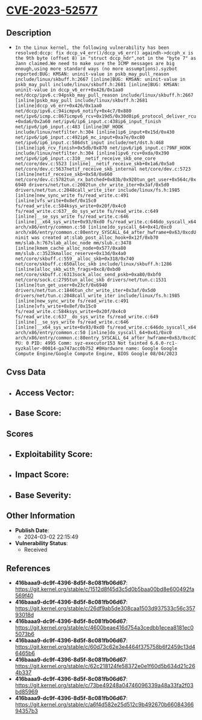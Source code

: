 
# [CVE-2023-52577](https://cve.mitre.org/cgi-bin/cvename.cgi?name=CVE-2023-52577)

## Description

- `In the Linux kernel, the following vulnerability has been resolved:dccp: fix dccp_v4_err()/dccp_v6_err() againdh->dccph_x is the 9th byte (offset 8) in "struct dccp_hdr",not in the "byte 7" as Jann claimed.We need to make sure the ICMP messages are big enough,using more standard ways (no more assumptions).syzbot reported:BUG: KMSAN: uninit-value in pskb_may_pull_reason include/linux/skbuff.h:2667 [inline]BUG: KMSAN: uninit-value in pskb_may_pull include/linux/skbuff.h:2681 [inline]BUG: KMSAN: uninit-value in dccp_v6_err+0x426/0x1aa0 net/dccp/ipv6.c:94pskb_may_pull_reason include/linux/skbuff.h:2667 [inline]pskb_may_pull include/linux/skbuff.h:2681 [inline]dccp_v6_err+0x426/0x1aa0 net/dccp/ipv6.c:94icmpv6_notify+0x4c7/0x880 net/ipv6/icmp.c:867icmpv6_rcv+0x19d5/0x30d0ip6_protocol_deliver_rcu+0xda6/0x2a60 net/ipv6/ip6_input.c:438ip6_input_finish net/ipv6/ip6_input.c:483 [inline]NF_HOOK include/linux/netfilter.h:304 [inline]ip6_input+0x15d/0x430 net/ipv6/ip6_input.c:492ip6_mc_input+0xa7e/0xc80 net/ipv6/ip6_input.c:586dst_input include/net/dst.h:468 [inline]ip6_rcv_finish+0x5db/0x870 net/ipv6/ip6_input.c:79NF_HOOK include/linux/netfilter.h:304 [inline]ipv6_rcv+0xda/0x390 net/ipv6/ip6_input.c:310__netif_receive_skb_one_core net/core/dev.c:5523 [inline]__netif_receive_skb+0x1a6/0x5a0 net/core/dev.c:5637netif_receive_skb_internal net/core/dev.c:5723 [inline]netif_receive_skb+0x58/0x660 net/core/dev.c:5782tun_rx_batched+0x83b/0x920tun_get_user+0x564c/0x6940 drivers/net/tun.c:2002tun_chr_write_iter+0x3af/0x5d0 drivers/net/tun.c:2048call_write_iter include/linux/fs.h:1985 [inline]new_sync_write fs/read_write.c:491 [inline]vfs_write+0x8ef/0x15c0 fs/read_write.c:584ksys_write+0x20f/0x4c0 fs/read_write.c:637__do_sys_write fs/read_write.c:649 [inline]__se_sys_write fs/read_write.c:646 [inline]__x64_sys_write+0x93/0xd0 fs/read_write.c:646do_syscall_x64 arch/x86/entry/common.c:50 [inline]do_syscall_64+0x41/0xc0 arch/x86/entry/common.c:80entry_SYSCALL_64_after_hwframe+0x63/0xcdUninit was created at:slab_post_alloc_hook+0x12f/0xb70 mm/slab.h:767slab_alloc_node mm/slub.c:3478 [inline]kmem_cache_alloc_node+0x577/0xa80 mm/slub.c:3523kmalloc_reserve+0x13d/0x4a0 net/core/skbuff.c:559__alloc_skb+0x318/0x740 net/core/skbuff.c:650alloc_skb include/linux/skbuff.h:1286 [inline]alloc_skb_with_frags+0xc8/0xbd0 net/core/skbuff.c:6313sock_alloc_send_pskb+0xa80/0xbf0 net/core/sock.c:2795tun_alloc_skb drivers/net/tun.c:1531 [inline]tun_get_user+0x23cf/0x6940 drivers/net/tun.c:1846tun_chr_write_iter+0x3af/0x5d0 drivers/net/tun.c:2048call_write_iter include/linux/fs.h:1985 [inline]new_sync_write fs/read_write.c:491 [inline]vfs_write+0x8ef/0x15c0 fs/read_write.c:584ksys_write+0x20f/0x4c0 fs/read_write.c:637__do_sys_write fs/read_write.c:649 [inline]__se_sys_write fs/read_write.c:646 [inline]__x64_sys_write+0x93/0xd0 fs/read_write.c:646do_syscall_x64 arch/x86/entry/common.c:50 [inline]do_syscall_64+0x41/0xc0 arch/x86/entry/common.c:80entry_SYSCALL_64_after_hwframe+0x63/0xcdCPU: 0 PID: 4995 Comm: syz-executor153 Not tainted 6.6.0-rc1-syzkaller-00014-ga747acc0b752 #0Hardware name: Google Google Compute Engine/Google Compute Engine, BIOS Google 08/04/2023`

## Cvss Data

- **Access Vector**:
  - 
- **Base Score**:
  - 

## Scores

- **Exploitability Score**:
  - 
- **Impact Score**:
  - 
- **Base Severity**:
  - 

## Other Information

- **Publish Date**:
  - 2024-03-02 22:15:49
- **Vulnerability Status**:
  - Received

## References

- **416baaa9-dc9f-4396-8d5f-8c081fb06d67**: https://git.kernel.org/stable/c/1512d8f45d3c5d0b5baa00bd8e600492fa569f40
- **416baaa9-dc9f-4396-8d5f-8c081fb06d67**: https://git.kernel.org/stable/c/26df9ab5de308caa1503d937533c56c35793018d
- **416baaa9-dc9f-4396-8d5f-8c081fb06d67**: https://git.kernel.org/stable/c/4600beae416d754a3cedbb1ecea8181ec05073b6
- **416baaa9-dc9f-4396-8d5f-8c081fb06d67**: https://git.kernel.org/stable/c/60d73c62e3e4464f375758b6f2459c13d46465b6
- **416baaa9-dc9f-4396-8d5f-8c081fb06d67**: https://git.kernel.org/stable/c/62c218124fe58372e0e1f60d5b634d21c264b337
- **416baaa9-dc9f-4396-8d5f-8c081fb06d67**: https://git.kernel.org/stable/c/73be49248a04746096339a48a33fa2f03bd85969
- **416baaa9-dc9f-4396-8d5f-8c081fb06d67**: https://git.kernel.org/stable/c/a6f4d582e25d512c9b492670b6608436694357b3
